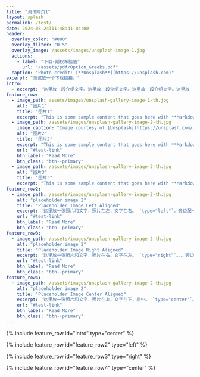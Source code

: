 ```yaml
---
title: "测试网页1"
layout: splash
permalink: /test/
date: 2024-08-24T11:48:41-04:00
header:
  overlay_color: "#000"
  overlay_filter: "0.5"
  overlay_image: /assets/images/unsplash-image-1.jpg
  actions:
    - label: "下载-期权希腊值"
      url: "/assets/pdf/Option_Greeks.pdf"
  caption: "Photo credit: [**Unsplash**](https://unsplash.com)"
excerpt: "测试放一个下载链接。"
intro: 
  - excerpt: '这里放一段介绍文字。这里放一段介绍文字。这里放一段介绍文字。这里放一段介绍文字。这里放一段介绍文字。这里放一段介绍文字。这里放一段介绍文字。这里放一段介绍文字。这里放一段介绍文字。这里放一段介绍文字。这里放一段介绍文字。这里放一段介绍文字。。。。。。。文字排列是居中。 `type="center"`'
feature_row:
  - image_path: assets/images/unsplash-gallery-image-1-th.jpg
    alt: "图片1"
    title: "图片1"
    excerpt: "This is some sample content that goes here with **Markdown** formatting."
  - image_path: /assets/images/unsplash-gallery-image-2-th.jpg
    image_caption: "Image courtesy of [Unsplash](https://unsplash.com/)"
    alt: "图片2"
    title: "图片2"
    excerpt: "This is some sample content that goes here with **Markdown** formatting."
    url: "#test-link"
    btn_label: "Read More"
    btn_class: "btn--primary"
  - image_path: /assets/images/unsplash-gallery-image-3-th.jpg
    alt: "图片3"
    title: "图片3"
    excerpt: "This is some sample content that goes here with **Markdown** formatting."
feature_row2:
  - image_path: /assets/images/unsplash-gallery-image-2-th.jpg
    alt: "placeholder image 2"
    title: "Placeholder Image Left Aligned"
    excerpt: '这里放一张照片和文字，照片在左，文字在右。 `type="left"`。旁边配一个按钮，可设置成链接，连接到另外一个页面。。。'
    url: "#test-link"
    btn_label: "Read More"
    btn_class: "btn--primary"
feature_row3:
  - image_path: /assets/images/unsplash-gallery-image-2-th.jpg
    alt: "placeholder image 2"
    title: "Placeholder Image Right Aligned"
    excerpt: '这里放一张照片和文字，照片在右，文字在左。 `type="right"`。。。旁边配一个按钮，可设置成链接，连接到另外一个页面。。。'
    url: "#test-link"
    btn_label: "Read More"
    btn_class: "btn--primary"
feature_row4:
  - image_path: /assets/images/unsplash-gallery-image-2-th.jpg
    alt: "placeholder image 2"
    title: "Placeholder Image Center Aligned"
    excerpt: '这里放一张照片和文字，照片在上，文字在下，居中。 `type="center"`。。。旁边配一个按钮，可设置成链接，连接到另外一个页面。。。'
    url: "#test-link"
    btn_label: "Read More"
    btn_class: "btn--primary"
---
```


{% include feature_row id="intro" type="center" %}

{% include feature_row id="feature_row2" type="left" %}

{% include feature_row id="feature_row3" type="right" %}

{% include feature_row id="feature_row4" type="center" %}